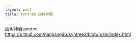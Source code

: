 ```yaml
---
layout: post
title: syntree 画树神器
---
```

画树神器syntree
https://github.com/hangang96/syntree2/blob/main/index.html
